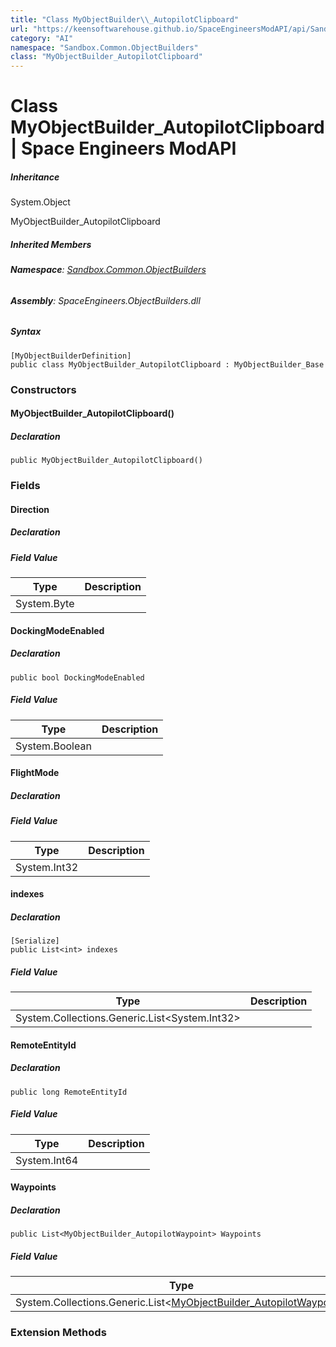 ```yaml
---
title: "Class MyObjectBuilder\\_AutopilotClipboard"
url: "https://keensoftwarehouse.github.io/SpaceEngineersModAPI/api/Sandbox.Common.ObjectBuilders.MyObjectBuilder_AutopilotClipboard.html"
category: "AI"
namespace: "Sandbox.Common.ObjectBuilders"
class: "MyObjectBuilder_AutopilotClipboard"
---
```


# Class MyObjectBuilder\_AutopilotClipboard | Space Engineers ModAPI

##### Inheritance

System.Object

MyObjectBuilder\_AutopilotClipboard

##### Inherited Members

###### **Namespace**: [Sandbox.Common.ObjectBuilders](https://keensoftwarehouse.github.io/SpaceEngineersModAPI/api/Sandbox.Common.ObjectBuilders.html)

###### **Assembly**: SpaceEngineers.ObjectBuilders.dll

##### Syntax

```
[MyObjectBuilderDefinition]
public class MyObjectBuilder_AutopilotClipboard : MyObjectBuilder_Base
```

### Constructors

#### MyObjectBuilder\_AutopilotClipboard()

##### Declaration

```
public MyObjectBuilder_AutopilotClipboard()
```

### Fields

#### Direction

##### Declaration

##### Field Value

| Type | Description |
| --- | --- |
| System.Byte |     |

#### DockingModeEnabled

##### Declaration

```
public bool DockingModeEnabled
```

##### Field Value

| Type | Description |
| --- | --- |
| System.Boolean |     |

#### FlightMode

##### Declaration

##### Field Value

| Type | Description |
| --- | --- |
| System.Int32 |     |

#### indexes

##### Declaration

```
[Serialize]
public List<int> indexes
```

##### Field Value

| Type | Description |
| --- | --- |
| System.Collections.Generic.List<System.Int32\> |     |

#### RemoteEntityId

##### Declaration

```
public long RemoteEntityId
```

##### Field Value

| Type | Description |
| --- | --- |
| System.Int64 |     |

#### Waypoints

##### Declaration

```
public List<MyObjectBuilder_AutopilotWaypoint> Waypoints
```

##### Field Value

| Type | Description |
| --- | --- |
| System.Collections.Generic.List<[MyObjectBuilder\_AutopilotWaypoint](https://keensoftwarehouse.github.io/SpaceEngineersModAPI/api/Sandbox.Common.ObjectBuilders.MyObjectBuilder_AutopilotWaypoint.html)\> |     |

### Extension Methods